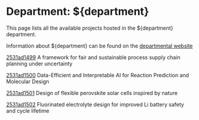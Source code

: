 # Department: **${department}**

This page lists all the available projects hosted in the ${department} department.

Information about ${department} can be found on the [departmental website](https://www.ucl.ac.uk/chemical-engineering)

[2531ad1499](../projects/2531ad1499.md) A framework for fair and sustainable process supply chain planning under uncertainty

[2531ad1500](../projects/2531ad1500.md) Data-Efficient and Interpretable AI for Reaction Prediction and Molecular Design

[2531ad1501](../projects/2531ad1501.md) Design of flexible perovskite solar cells inspired by nature

[2531ad1502](../projects/2531ad1502.md) Fluorinated electrolyte design for improved Li battery safety and cycle lifetime

